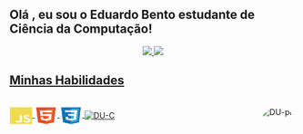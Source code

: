 ## Olá , eu sou o Eduardo Bento estudante de Ciência da Computação!
<div align="center">
  <a href="https://github.com/duzin12">
  <img height="181em" src="https://github-readme-stats.vercel.app/api?username=duzin12&show_icons=true&theme=highcontrast&include_all_commits=true&count_private=true"/>
  <img height="180em"  src="https://github-readme-stats.vercel.app/api/top-langs/?username=duzin12&layout=compact&langs_count=7&theme=highcontrast"/>
</div>
 
  ## Minhas Habilidades
  <div style="display: inline_block"><br>
  <img align="center" alt="DU-Js" height="30" width="40" src="https://raw.githubusercontent.com/devicons/devicon/master/icons/javascript/javascript-plain.svg">
  <img align="center" alt="DU-HTML" height="30" width="40" src="https://raw.githubusercontent.com/devicons/devicon/master/icons/html5/html5-original.svg">
  <img align="center" alt="DU-CSS" height="30" width="40" src="https://raw.githubusercontent.com/devicons/devicon/master/icons/css3/css3-original.svg">
  <img align="center" alt="DU-C" height="30" width="40" src="https://icongr.am/devicon/c-original.svg?size=128&color=currentColor">
  <img align="right" alt="DU-pic" height="150" style="border-radius:50px;" src="https://media0.giphy.com/media/fY0H0Zr5ybY1Yp2aU6/giphy.gif?cid=790b7611e1002705131b90e53b6392dd80d59275b8cacbd5&rid=giphy.gif&ct=g">
</div>

##
